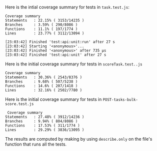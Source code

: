 Here is the intial coverage summary for tests in `task.test.js`:
```
Coverage summary
Statements   : 22.15% ( 3153/14235 )
Branches     : 3.59% ( 290/8086 )
Functions    : 11.1% ( 197/1774 )
Lines        : 23.77% ( 3112/13094 )

[23:03:42] Finished 'test:api:unit:run' after 27 s
[23:03:42] Starting '<anonymous>'...
[23:03:42] Finished '<anonymous>' after 735 μs
[23:03:42] Finished 'test:api:unit' after 27 s
```

Here is the initial coverage summary for tests in `scoreTask.test..js`

```
Coverage summary
Statements   : 30.36% ( 2543/8376 )
Branches     : 9.68% ( 507/5238 )
Functions    : 14.6% ( 207/1418 )
Lines        : 32.16% ( 2502/7780 )

```

Here is the initial coverage summary for tests in `POST-tasks-bulk-score.test.js`

```
 Coverage summary 
Statements   : 27.48% ( 3912/14236 )
Branches     : 9.94% ( 804/8086 )
Functions    : 17.53% ( 311/1774 )
Lines        : 29.29% ( 3836/13095 )

```

The results are computed by making by using `describe.only` on the file's function that runs all the tests.